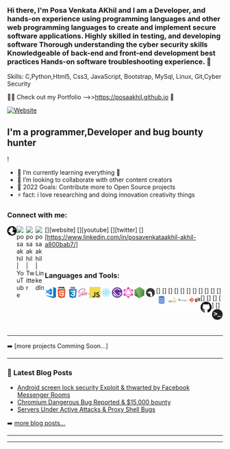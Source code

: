 ### Hi there, I'm Posa Venkata AKhil and I am a  Developer, and hands-on experience using programming languages and other web programming languages to create and implement secure software applications. Highly skilled in  testing, and developing software Thorough understanding the cyber security skills  Knowledgeable of back-end and front-end development best practices Hands-on software troubleshooting experience. 👋

Skills: C,Python,Html5, Css3, JavaScript, Bootstrap, MySql, Linux, Git,Cyber Security

 👨‍💻 Check out my Portfolio -->>https://posaakhil.github.io     👋

[![ Website](https://img.shields.io/website?label=https://medium.com/@posavenkataakhil123&style=for-the-badge&url=https://medium.com/@posavenkataakhil123)](https://medium.com/@posavenkataakhil123)


## I'm a programmer,Developer and bug bounty hunter
!
- 🌱 I’m currently learning everything 🤣
- 👯 I’m looking to collaborate with other content creators
- 🥅 2022 Goals: Contribute more to Open Source projects
- ⚡ fact: i love researching and doing innovation creativity things

### Connect with me:

[<img align="left" alt="posaakhil" width="22px" src="https://raw.githubusercontent.com/iconic/open-iconic/master/svg/globe.svg" />][website]
[<img align="left" alt="posaakhil | YouTube" width="22px" src="https://cdn.jsdelivr.net/npm/simple-icons@v3/icons/youtube.svg" />][youtube]
[<img align="left" alt="posaakhil | Twitter" width="22px" src="https://cdn.jsdelivr.net/npm/simple-icons@v3/icons/twitter.svg" />][twitter]
[<img align="left" alt="posaakhil | LinkedIn" width="22px" src="https://cdn.jsdelivr.net/npm/simple-icons@v3/icons/linkedin.svg" />][https://www.linkedin.com/in/posavenkataakhil-akhil-a800bab7/]


<br />


### Languages and Tools:

[<img align="left" alt="Visual Studio Code" width="26px" src="https://raw.githubusercontent.com/github/explore/80688e429a7d4ef2fca1e82350fe8e3517d3494d/topics/visual-studio-code/visual-studio-code.png" />]
[<img align="left" alt="HTML5" width="26px" src="https://raw.githubusercontent.com/github/explore/80688e429a7d4ef2fca1e82350fe8e3517d3494d/topics/html/html.png" />]
[<img align="left" alt="CSS3" width="26px" src="https://raw.githubusercontent.com/github/explore/80688e429a7d4ef2fca1e82350fe8e3517d3494d/topics/css/css.png" />]
[<img align="left" alt="Sass" width="26px" src="https://raw.githubusercontent.com/github/explore/80688e429a7d4ef2fca1e82350fe8e3517d3494d/topics/sass/sass.png" />]
[<img align="left" alt="Javascript" width="26px" src="https://raw.githubusercontent.com/github/explore/80688e429a7d4ef2fca1e82350fe8e3517d3494d/topics/javascript/javascript.png" />]
[<img align="left" alt="React" width="26px" src="https://raw.githubusercontent.com/github/explore/80688e429a7d4ef2fca1e82350fe8e3517d3494d/topics/react/react.png" />]
[<img align="left" alt="Gatsby" width="26px" src="https://raw.githubusercontent.com/github/explore/e94815998e4e0713912fed477a1f346ec04c3da2/topics/gatsby/gatsby.png" />]
[<img align="left" alt="GraphQL" width="26px" src="https://raw.githubusercontent.com/github/explore/80688e429a7d4ef2fca1e82350fe8e3517d3494d/topics/graphql/graphql.png" />]
[<img align="left" alt="Node.js" width="26px" src="https://raw.githubusercontent.com/github/explore/80688e429a7d4ef2fca1e82350fe8e3517d3494d/topics/nodejs/nodejs.png" />]
[<img align="left" alt="Deno" width="26px" src="https://raw.githubusercontent.com/github/explore/361e2821e2dea67711cde99c9c40ed357061cf27/topics/deno/deno.png" />]
[<img align="left" alt="SQL" width="26px" src="https://raw.githubusercontent.com/github/explore/80688e429a7d4ef2fca1e82350fe8e3517d3494d/topics/sql/sql.png" />]
[<img align="left" alt="MySQL" width="26px" src="https://raw.githubusercontent.com/github/explore/80688e429a7d4ef2fca1e82350fe8e3517d3494d/topics/mysql/mysql.png" />]
[<img align="left" alt="MongoDB" width="26px" src="https://raw.githubusercontent.com/github/explore/80688e429a7d4ef2fca1e82350fe8e3517d3494d/topics/mongodb/mongodb.png" />]
[<img align="left" alt="Git" width="26px" src="https://raw.githubusercontent.com/github/explore/80688e429a7d4ef2fca1e82350fe8e3517d3494d/topics/git/git.png" />]
[<img align="left" alt="GitHub" width="26px" src="https://raw.githubusercontent.com/github/explore/78df643247d429f6cc873026c0622819ad797942/topics/github/github.png" />]
[<img align="left" alt="Terminal" width="26px" src="https://raw.githubusercontent.com/github/explore/80688e429a7d4ef2fca1e82350fe8e3517d3494d/topics/terminal/terminal.png" />]

<br />
<br />

---
➡️ [more projects Comming Soon...]

---

### 📕 Latest Blog Posts

<!-- BLOG-POST-LIST:START -->
- [Android screen lock security Exploit & thwarted by Facebook Messenger Rooms](https://medium.com/@posavenkataakhil123/android-screen-lock-security-exploit-thwarted-by-facebook-messenger-rooms-a23b286a2b41)
- [Chromium Dangerous Bug Reported & $15,000 bounty](https://medium.com/@posavenkataakhil123/chromium-dangerous-bug-reported-15-000-bounty-ef62d987f479)
- [Servers Under Active Attacks & Proxy Shell Bugs](https://medium.com/@posavenkataakhil123/servers-under-active-attacks-proxy-shell-bugs-148f238deffe)

<!-- BLOG-POST-LIST:END -->

➡️ [more blog posts...](https://medium.com/@posavenkataakhil123)

---------------------------------------------------------------------------------------------------------------------------------------------------
----------------------------------------------------------------------------------------------------------------------------------------------------


